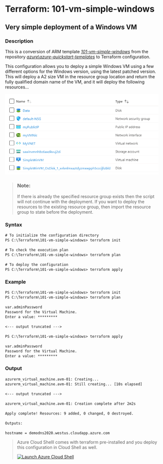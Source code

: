 # Terraform: 101-vm-simple-windows

## Very simple deployment of a Windows VM

### Description 
This is a conversion of ARM template *[101-vm-simple-windows](https://github.com/Azure/azure-quickstart-templates/tree/master/101-vm-simple-windows)* from the repository *[azure\azure-quickstart-templates](https://github.com/Azure/azure-quickstart-templates)* to Terraform configuration.

This configuration allows you to deploy a simple Windows VM using a few different options for the Windows version, using the latest patched version. This will deploy a A2 size VM in the resource group location and return the fully qualified domain name of the VM, and it will deploy the following resources…
 
![result](result.png)

> ### Note:
> If there is already the specified resource group exists then the script will not continue with the deployment. If you want to deploy the resources to the existing resource group, then import the resource group to state before the deployment.

### Syntax
```
# To initialize the configuration directory
PS C:\Terraform\101-vm-simple-windows> terraform init 

# To check the execution plan
PS C:\Terraform\101-vm-simple-windows> terraform plan

# To deploy the configuration
PS C:\Terraform\101-vm-simple-windows> terraform apply
```  

### Example
```
PS C:\Terraform\101-vm-simple-windows> terraform init 
PS C:\Terraform\101-vm-simple-windows> terraform plan

var.adminPassword
Password for the Virtual Machine.
Enter a value: *********

<--- output truncated --->

PS C:\Terraform\101-vm-simple-windows> terraform apply 

var.adminPassword
Password for the Virtual Machine.
Enter a value: *********
```

### Output
```
azurerm_virtual_machine.avm-01: Creating...
azurerm_virtual_machine.avm-01: Still creating... [10s elapsed]

<--- output truncated --->

azurerm_virtual_machine.avm-01: Creation complete after 2m2s 

Apply complete! Resources: 9 added, 0 changed, 0 destroyed.

Outputs:

hostname = demodns2020.westus.cloudapp.azure.com
```

>Azure Cloud Shelll comes with terraform pre-installed and you deploy this configuration in Cloud Shell as well.
>
>[![](https://shell.azure.com/images/launchcloudshell.png "Launch Azure Cloud Shell")](https://shell.azure.com)
